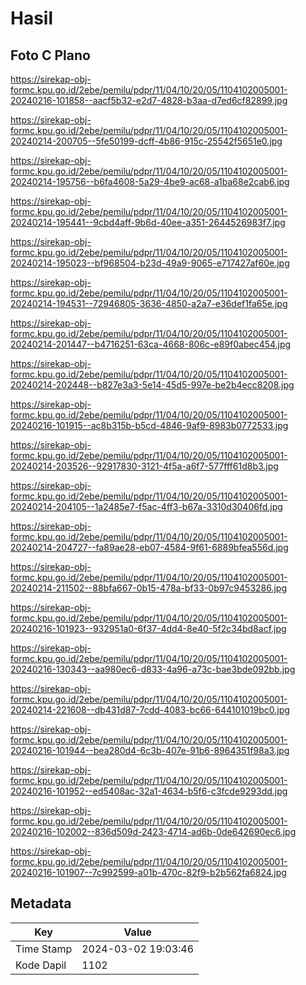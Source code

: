 # Hasil

## Foto C Plano

https://sirekap-obj-formc.kpu.go.id/2ebe/pemilu/pdpr/11/04/10/20/05/1104102005001-20240216-101858--aacf5b32-e2d7-4828-b3aa-d7ed6cf82899.jpg

https://sirekap-obj-formc.kpu.go.id/2ebe/pemilu/pdpr/11/04/10/20/05/1104102005001-20240214-200705--5fe50199-dcff-4b86-915c-25542f5651e0.jpg

https://sirekap-obj-formc.kpu.go.id/2ebe/pemilu/pdpr/11/04/10/20/05/1104102005001-20240214-195756--b6fa4608-5a29-4be9-ac68-a1ba68e2cab6.jpg

https://sirekap-obj-formc.kpu.go.id/2ebe/pemilu/pdpr/11/04/10/20/05/1104102005001-20240214-195441--9cbd4aff-9b6d-40ee-a351-2644526983f7.jpg

https://sirekap-obj-formc.kpu.go.id/2ebe/pemilu/pdpr/11/04/10/20/05/1104102005001-20240214-195023--bf968504-b23d-49a9-9065-e717427af60e.jpg

https://sirekap-obj-formc.kpu.go.id/2ebe/pemilu/pdpr/11/04/10/20/05/1104102005001-20240214-194531--72946805-3636-4850-a2a7-e36def1fa65e.jpg

https://sirekap-obj-formc.kpu.go.id/2ebe/pemilu/pdpr/11/04/10/20/05/1104102005001-20240214-201447--b4716251-63ca-4668-806c-e89f0abec454.jpg

https://sirekap-obj-formc.kpu.go.id/2ebe/pemilu/pdpr/11/04/10/20/05/1104102005001-20240214-202448--b827e3a3-5e14-45d5-997e-be2b4ecc8208.jpg

https://sirekap-obj-formc.kpu.go.id/2ebe/pemilu/pdpr/11/04/10/20/05/1104102005001-20240216-101915--ac8b315b-b5cd-4846-9af9-8983b0772533.jpg

https://sirekap-obj-formc.kpu.go.id/2ebe/pemilu/pdpr/11/04/10/20/05/1104102005001-20240214-203526--92917830-3121-4f5a-a6f7-577fff61d8b3.jpg

https://sirekap-obj-formc.kpu.go.id/2ebe/pemilu/pdpr/11/04/10/20/05/1104102005001-20240214-204105--1a2485e7-f5ac-4ff3-b67a-3310d30406fd.jpg

https://sirekap-obj-formc.kpu.go.id/2ebe/pemilu/pdpr/11/04/10/20/05/1104102005001-20240214-204727--fa89ae28-eb07-4584-9f61-6889bfea556d.jpg

https://sirekap-obj-formc.kpu.go.id/2ebe/pemilu/pdpr/11/04/10/20/05/1104102005001-20240214-211502--88bfa667-0b15-478a-bf33-0b97c9453286.jpg

https://sirekap-obj-formc.kpu.go.id/2ebe/pemilu/pdpr/11/04/10/20/05/1104102005001-20240216-101923--932951a0-6f37-4dd4-8e40-5f2c34bd8acf.jpg

https://sirekap-obj-formc.kpu.go.id/2ebe/pemilu/pdpr/11/04/10/20/05/1104102005001-20240216-130343--aa980ec6-d833-4a96-a73c-bae3bde092bb.jpg

https://sirekap-obj-formc.kpu.go.id/2ebe/pemilu/pdpr/11/04/10/20/05/1104102005001-20240214-221608--db431d87-7cdd-4083-bc66-644101019bc0.jpg

https://sirekap-obj-formc.kpu.go.id/2ebe/pemilu/pdpr/11/04/10/20/05/1104102005001-20240216-101944--bea280d4-6c3b-407e-91b6-8964351f98a3.jpg

https://sirekap-obj-formc.kpu.go.id/2ebe/pemilu/pdpr/11/04/10/20/05/1104102005001-20240216-101952--ed5408ac-32a1-4634-b5f6-c3fcde9293dd.jpg

https://sirekap-obj-formc.kpu.go.id/2ebe/pemilu/pdpr/11/04/10/20/05/1104102005001-20240216-102002--836d509d-2423-4714-ad6b-0de642690ec6.jpg

https://sirekap-obj-formc.kpu.go.id/2ebe/pemilu/pdpr/11/04/10/20/05/1104102005001-20240216-101907--7c992599-a01b-470c-82f9-b2b562fa6824.jpg


## Metadata

| Key        | Value               |
| ---------- | ------------------- |
| Time Stamp | 2024-03-02 19:03:46 |
| Kode Dapil | 1102                |



